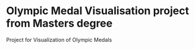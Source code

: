 # Olympic Medal Visualisation project from Masters degree

Project for Visualization of Olympic Medals
